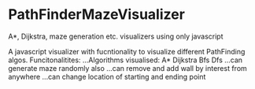 # PathFinderMazeVisualizer
A*, Dijkstra, maze generation etc. visualizers using only javascript


A javascript visualizer with fucntionality to visualize different PathFinding algos.
Funcitonalitites:
  ...Algorithms visualised:
      A*
      Dijkstra
      Bfs
      Dfs
  ...can generate maze randomly also
  ...can remove and add wall by interest from anywhere
  ...can change location of starting and ending point
